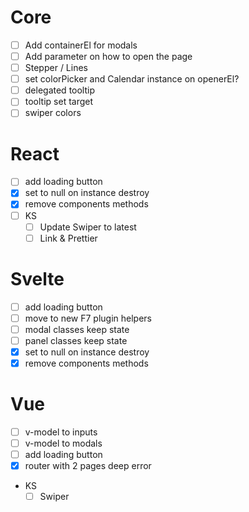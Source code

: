 # Core

- [ ] Add containerEl for modals
- [ ] Add parameter on how to open the page
- [ ] Stepper / Lines
- [ ] set colorPicker and Calendar instance on openerEl?
- [ ] delegated tooltip
- [ ] tooltip set target
- [ ] swiper colors

# React

- [ ] add loading button
- [x] set to null on instance destroy
- [x] remove components methods
- [ ] KS
  - [ ] Update Swiper to latest
  - [ ] Link & Prettier

# Svelte

- [ ] add loading button
- [ ] move to new F7 plugin helpers
- [ ] modal classes keep state
- [ ] panel classes keep state
- [x] set to null on instance destroy
- [x] remove components methods

# Vue

- [ ] v-model to inputs
- [ ] v-model to modals
- [ ] add loading button
- [x] router with 2 pages deep error
- KS
  - [ ] Swiper
